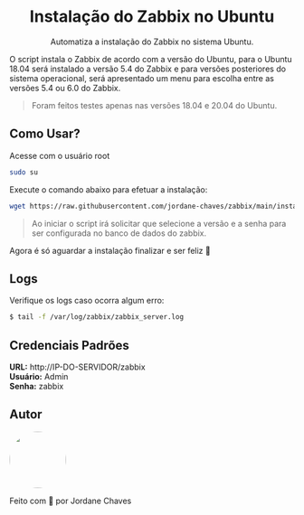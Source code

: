 <h1 align="center">Instalação do Zabbix no Ubuntu</h1>

<p align="center">Automatiza a instalação do Zabbix no sistema Ubuntu.</p>

O script instala o Zabbix de acordo com a versão do Ubuntu, para o Ubuntu 18.04 será instalado a versão 5.4 do Zabbix e para versões posteriores do sistema operacional, será apresentado um menu para escolha entre as versões 5.4 ou 6.0 do Zabbix.

> Foram feitos testes apenas nas versões 18.04 e 20.04 do Ubuntu.

## Como Usar?

Acesse com o usuário root

```bash
sudo su
```

Execute o comando abaixo para efetuar a instalação:

```bash
wget https://raw.githubusercontent.com/jordane-chaves/zabbix/main/install.sh && chmod u+x install.sh && ./install.sh && rm -rf install.sh
```

> Ao iniciar o script irá solicitar que selecione a versão e a senha para ser configurada no banco de dados do zabbix.

Agora é só aguardar a instalação finalizar e ser feliz 🎉

## Logs

Verifique os logs caso ocorra algum erro:

```bash
$ tail -f /var/log/zabbix/zabbix_server.log
```

## Credenciais Padrões

**URL:** http://IP-DO-SERVIDOR/zabbix <br>
**Usuário:** Admin <br>
**Senha:** zabbix

## Autor

<img style="border-radius: 50%;" src="https://avatars.githubusercontent.com/jordane-chaves" width="100px;" alt=""/>
<br />

Feito com 💜 por Jordane Chaves
